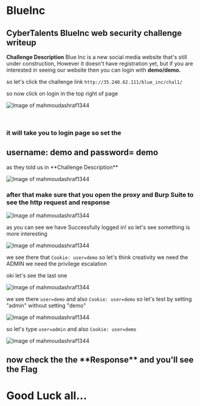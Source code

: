 # BlueInc
## CyberTalents BlueInc web security challenge writeup

**Challenge Description**
Blue Inc is a new social media website that's still under construction, However it doesn't have registration yet, but if you are interested in seeing our website then you can login with **demo/demo.**

so let's click the challenge link ` http://35.240.62.111/blue_inc/chal1/ `

so now click on login in the top right of page 

![Image of mahmoudashraf1344](https://github.com/mahmoudashraf1344/BlueInc.md/blob/main/login.png)

<br/>
<h3>it will take you to login page so set the <h2>username: demo and password= demo</h2> as they told us in **Challenge Description**</h3>
<br/>

![Image of mahmoudashraf1344](https://github.com/mahmoudashraf1344/BlueInc.md/blob/main/login1.png)

<h3>after that make sure that you open the proxy and Burp Suite to see the http request and response</h3>

![Image of mahmoudashraf1344](https://github.com/mahmoudashraf1344/BlueInc.md/blob/main/test.png)

as you can see we have Successfully logged in! so let's see something is more interesting

![Image of mahmoudashraf1344](https://github.com/mahmoudashraf1344/BlueInc.md/blob/main/test2.png)

we see there that `Cookie: user=demo` so let's think creativity we need the ADMIN we need the privilege escalation

oki let's see the last one

![Image of mahmoudashraf1344](https://github.com/mahmoudashraf1344/BlueInc.md/blob/main/test2.png)
 
we see there `user=demo` and also `Cookie: user=demo` so let's test by setting "admin" without setting "demo"
 
![Image of mahmoudashraf1344](https://github.com/mahmoudashraf1344/BlueInc.md/blob/main/test3.png)
 
so let's type `user=admin` and also `Cookie: user=demo`
 
![Image of mahmoudashraf1344](https://github.com/mahmoudashraf1344/BlueInc.md/blob/main/test4.png)

<h2>now check the the **Response** and you'll see the Flag<h2>
<h1>Good Luck all...<h1>
